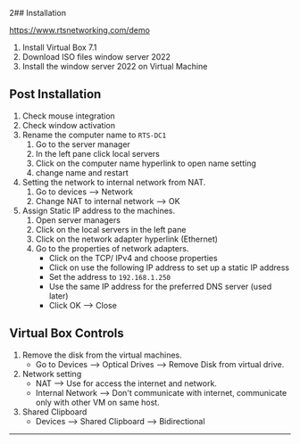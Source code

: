 2## Installation

https://www.rtsnetworking.com/demo

 1. Install Virtual Box 7.1
 2. Download ISO files window server 2022
 3. Install the window server 2022 on Virtual Machine

## Post Installation 
 
 1. Check mouse integration
 2. Check window activation
 3. Rename the computer name to `RTS-DC1`
	 1. Go to the server manager
	 2. In the left pane click local servers
	 3. Click on the computer name  hyperlink to open name setting
	 4. change name and restart
 4. Setting the network to internal network from NAT.
	 1. Go to devices --> Network 
	 2. Change NAT to internal network --> OK
5. Assign Static IP address to the machines.
	1. Open server managers
	2. Click on the local servers in the left pane
	3. Click on the network adapter hyperlink (Ethernet)
	4. Go to the properties of network adapters.
		- Click on the TCP/ IPv4 and choose properties
		- Click on use the following IP address to set up a static IP address 
		- Set the address to `192.168.1.250`
		- Use the same IP address for the preferred DNS server (used later)
		- Click OK --> Close

## Virtual Box Controls

1. Remove the disk from the virtual machines.
	 - Go to Devices --> Optical Drives --> Remove Disk from virtual drive.
2. Network setting
	-  NAT --> Use for access the internet and network.
	-  Internal Network --> Don't communicate with internet, communicate only with other VM on same host.
3. Shared Clipboard
	- Devices --> Shared Clipboard --> Bidirectional

****


